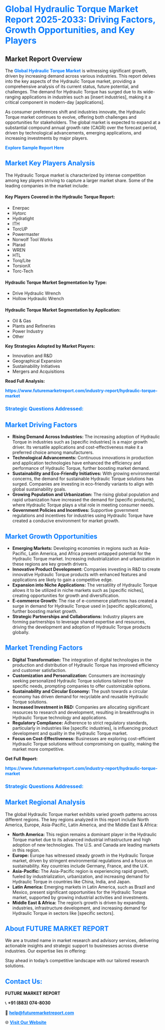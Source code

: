 <h1 style="color: #007BFF;">Global Hydraulic Torque Market Report 2025-2033: Driving Factors, Growth Opportunities, and Key Players</h1>

<section id="overview">
<h2>Market Report Overview</h2>
<p>The <a href="https://www.futuremarketreport.com/industry-report/hydraulic-torque-market" style="color: #007BFF; text-decoration: none;"><strong>Global Hydraulic Torque Market</strong></a> is witnessing significant growth, driven by increasing demand across various industries. This report delves into the key aspects of the Hydraulic Torque market, providing a comprehensive analysis of its current status, future potential, and challenges. The demand for Hydraulic Torque has surged due to its wide-ranging applications in industries such as [insert industries], making it a critical component in modern-day [applications].</p>
<p>As consumer preferences shift and industries innovate, the Hydraulic Torque market continues to evolve, offering both challenges and opportunities for stakeholders. The global market is expected to expand at a substantial compound annual growth rate (CAGR) over the forecast period, driven by technological advancements, emerging applications, and increasing investments by major players.</p>
</section>

<section id="overview">
<p><a href="https://www.futuremarketreport.com/request-sample/reportId=104164" style="color: #007BFF; text-decoration: none;"><strong>Explore Sample Report Here</strong></a></p>
</section>

<section id="key-players">
<h2 style="color: #007BFF;">Market Key Players Analysis</h2>
<p>The Hydraulic Torque market is characterized by intense competition among key players striving to capture a larger market share. Some of the leading companies in the market include:</p>
<h4>Key Players Covered in the Hydraulic Torque Report:</h4>
<ul><li>Enerpac</li><li>Hytorc</li><li>Hydratight</li><li>ITH</li><li>TorcUP</li><li>Powermaster</li><li>Norwolf Tool Works</li><li>Plarad</li><li>WREN</li><li>HTL</li><li>Torq/Lite</li><li>TorsionX</li><li>Torc-Tech</li></ul>
<h4>Hydraulic Torque Market Segmentation by Type:</h4>
<ul><li>Drive Hydraulic Wrench</li><li>Hollow Hydraulic Wrench</li></ul>

<h4>Hydraulic Torque Market Segmentation by Application:</h4>
<ul><li>Oil &amp; Gas</li><li>Plants and Refineries</li><li>Power Industry</li><li>Other</li></ul>
<p><strong>Key Strategies Adopted by Market Players:</strong></p>
<ul>
<li>Innovation and R&D</li>
<li>Geographical Expansion</li>
<li>Sustainability Initiatives</li>
<li>Mergers and Acquisitions</li>
</ul>
</section>

<section>
<p><strong>Read Full Analysis: </strong></p><a href="https://www.futuremarketreport.com/industry-report/hydraulic-torque-market" style="color: #007BFF; text-decoration: none;"><strong>https://www.futuremarketreport.com/industry-report/hydraulic-torque-market</strong></a>
<h3 style="color: #007BFF;">Strategic Questions Addressed:</h3>
</section>

<section id="driving-factors">
<h2 style="color: #007BFF;">Market Driving Factors</h2>
<ul>
<li><strong>Rising Demand Across Industries:</strong> The increasing adoption of Hydraulic Torque in industries such as [specific industries] is a major growth driver. Its versatile applications and cost-effectiveness make it a preferred choice among manufacturers.</li>
<li><strong>Technological Advancements:</strong> Continuous innovations in production and application technologies have enhanced the efficiency and performance of Hydraulic Torque, further boosting market demand.</li>
<li><strong>Sustainability and Eco-Friendly Initiatives:</strong> With growing environmental concerns, the demand for sustainable Hydraulic Torque solutions has surged. Companies are investing in eco-friendly variants to align with global sustainability goals.</li>
<li><strong>Growing Population and Urbanization:</strong> The rising global population and rapid urbanization have increased the demand for [specific products], where Hydraulic Torque plays a vital role in meeting consumer needs.</li>
<li><strong>Government Policies and Incentives:</strong> Supportive government regulations and incentives for industries using Hydraulic Torque have created a conducive environment for market growth.</li>
</ul>
</section>

<section id="growth-opportunities">
<h2 style="color: #007BFF;">Market Growth Opportunities</h2>
<ul>
<li><strong>Emerging Markets:</strong> Developing economies in regions such as Asia-Pacific, Latin America, and Africa present untapped potential for the Hydraulic Torque market. Increasing industrialization and urbanization in these regions are key growth drivers.</li>
<li><strong>Innovative Product Development:</strong> Companies investing in R&D to create innovative Hydraulic Torque products with enhanced features and applications are likely to gain a competitive edge.</li>
<li><strong>Expansion into Niche Applications:</strong> The versatility of Hydraulic Torque allows it to be utilized in niche markets such as [specific niches], creating opportunities for growth and diversification.</li>
<li><strong>E-commerce Growth:</strong> The rise of e-commerce platforms has created a surge in demand for Hydraulic Torque used in [specific applications], further boosting market growth.</li>
<li><strong>Strategic Partnerships and Collaborations:</strong> Industry players are forming partnerships to leverage shared expertise and resources, driving the development and adoption of Hydraulic Torque products globally.</li>
</ul>
</section>

<section id="trending-factors">
<h2 style="color: #007BFF;">Market Trending Factors</h2>
<ul>
<li><strong>Digital Transformation:</strong> The integration of digital technologies in the production and distribution of Hydraulic Torque has improved efficiency and customer satisfaction.</li>
<li><strong>Customization and Personalization:</strong> Consumers are increasingly seeking personalized Hydraulic Torque solutions tailored to their specific needs, prompting companies to offer customizable options.</li>
<li><strong>Sustainability and Circular Economy:</strong> The push towards a circular economy has driven demand for recyclable and reusable Hydraulic Torque solutions.</li>
<li><strong>Increased Investment in R&D:</strong> Companies are allocating significant resources to research and development, resulting in breakthroughs in Hydraulic Torque technology and applications.</li>
<li><strong>Regulatory Compliance:</strong> Adherence to strict regulatory standards, particularly in industries like [specific industries], is influencing product development and quality in the Hydraulic Torque market.</li>
<li><strong>Focus on Cost-Effectiveness:</strong> Businesses are exploring cost-efficient Hydraulic Torque solutions without compromising on quality, making the market more competitive.</li>
</ul>
</section>

<section>
<p><strong>Get Full Report: </strong></p><a href="https://www.futuremarketreport.com/industry-report/hydraulic-torque-market" style="color: #007BFF; text-decoration: none;"><strong>https://www.futuremarketreport.com/industry-report/hydraulic-torque-market</strong></a>
<h3 style="color: #007BFF;">Strategic Questions Addressed:</h3>
</section>


<section id="regional-analysis">
<h2 style="color: #007BFF;">Market Regional Analysis</h2>
<p>The global Hydraulic Torque market exhibits varied growth patterns across different regions. The key regions analyzed in this report include North America, Europe, Asia-Pacific, Latin America, and the Middle East & Africa:</p>
<ul>
<li><strong>North America:</strong> This region remains a dominant player in the Hydraulic Torque market due to its advanced industrial infrastructure and high adoption of new technologies. The U.S. and Canada are leading markets in this region.</li>
<li><strong>Europe:</strong> Europe has witnessed steady growth in the Hydraulic Torque market, driven by stringent environmental regulations and a focus on sustainability. Key countries include Germany, France, and the U.K.</li>
<li><strong>Asia-Pacific:</strong> The Asia-Pacific region is experiencing rapid growth, fueled by industrialization, urbanization, and increasing demand for Hydraulic Torque in countries like China, India, and Japan.</li>
<li><strong>Latin America:</strong> Emerging markets in Latin America, such as Brazil and Mexico, present significant opportunities for the Hydraulic Torque market, supported by growing industrial activities and investments.</li>
<li><strong>Middle East & Africa:</strong> The region’s growth is driven by expanding industries, infrastructure development, and increasing demand for Hydraulic Torque in sectors like [specific sectors].</li>
</ul>
</section>

<footer>
<h2 style="color: #007BFF;">About FUTURE MARKET REPORT</h2>
<p>We are a trusted name in market research and advisory services, delivering actionable insights and strategic support to businesses across diverse industries. Our expertise lies in offering:</p>

<p>Stay ahead in today’s competitive landscape with our tailored research solutions.</p>

<h2 style="color: #007BFF;">Contact Us:</h2>
<p><strong>FUTURE MARKET REPORT</strong></p>
<p>📞 <strong>+91 (883) 074-8030</strong></p>
<p>📧 <strong><a href="mailto:help@futuremarketreport.com" style="color: #007BFF;">help@futuremarketreport.com</a></strong></p>
<p>🌐 <strong><a href="https://www.futuremarketreport.com/" style="color: #007BFF;">Visit Our Website</a></strong></p>
</footer>